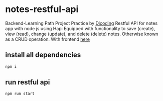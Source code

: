 # notes-restful-api
Backend-Learning Path Project Practice by [Dicoding](https://www.dicoding.com/) 
Restful API for notes app with node js using Hapi
Equipped with functionality to save (create), view (read), change (update), and delete (delete) notes. Otherwise known as a CRUD operation. 
With frontend [here](http://notesapp-v1.dicodingacademy.com/)

## install all dependencies
```bash
npm i
```

## run restful api
```bash
npm run start
```
